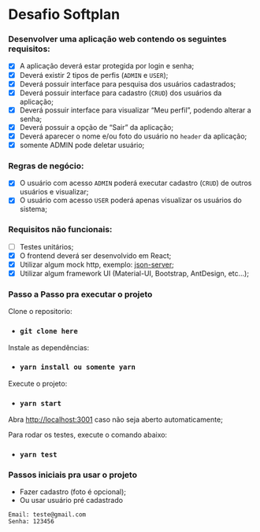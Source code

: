 # **Desafio Softplan**

### **Desenvolver uma aplicação web contendo os seguintes requisitos:**

- [x] A aplicação deverá estar protegida por login e senha;
- [x] Deverá existir 2 tipos de perfis (`ADMIN` e `USER`);
- [x] Deverá possuir interface para pesquisa dos usuários cadastrados;
- [x] Deverá possuir interface para cadastro (`CRUD`) dos usuários da aplicação;
- [x] Deverá possuir interface para visualizar “Meu perfil”, podendo alterar a senha;
- [x] Deverá possuir a opção de “Sair” da aplicação;
- [x] Deverá aparecer o nome e/ou foto do usuário no `header` da aplicação;
- [x] somente ADMIN pode deletar usuário;

### **Regras de negócio:**

- [x] O usuário com acesso `ADMIN` poderá executar cadastro (`CRUD`) de outros usuários e visualizar;
- [x] O usuário com acesso `USER` poderá apenas visualizar os usuários do sistema;

### **Requisitos não funcionais:**

- [ ] Testes unitários;
- [x] O frontend deverá ser desenvolvido em React;
- [x] Utilizar algum mock http, exemplo: [json-server](https://github.com/typicode/json-server);
- [x] Utilizar algum framework UI (Material-UI, Bootstrap, AntDesign, etc…);

### **Passo a Passo pra executar o projeto**

Clone o repositorio:

- ### `git clone here`

Instale as dependências:

- ### `yarn install ou somente yarn`

Execute o projeto:

- ### `yarn start`

Abra [http://localhost:3001](http://localhost:3001) caso não seja aberto automaticamente;

Para rodar os testes, execute o comando abaixo:

- ### `yarn test`

### **Passos iniciais pra usar o projeto**

- Fazer cadastro (foto é opcional);
- Ou usar usuário pré cadastrado

```
Email: teste@gmail.com
Senha: 123456
```
